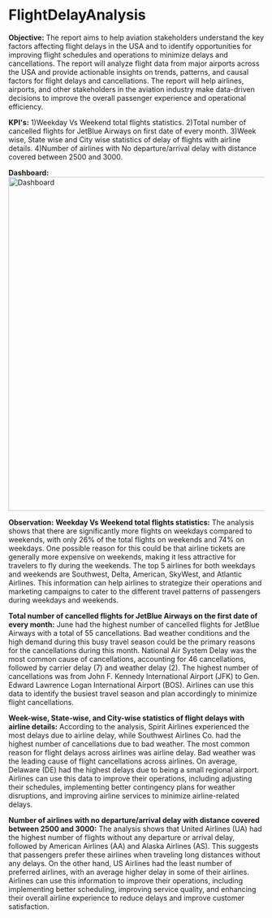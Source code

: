 # FlightDelayAnalysis

**Objective:**
The report aims to help aviation stakeholders understand the key factors affecting flight delays in the USA and to identify opportunities for improving flight schedules and operations to minimize delays and cancellations. The report will analyze flight data from major airports across the USA and provide actionable insights on trends, patterns, and causal factors for flight delays and cancellations. The report will help airlines, airports, and other stakeholders in the aviation industry make data-driven decisions to improve the overall passenger experience and operational efficiency. 

**KPI's:**
1)Weekday Vs Weekend total flights statistics.
2)Total number of cancelled flights for JetBlue Airways on first date of every month.
3)Week wise, State wise and City wise statistics of delay of flights with airline details.
4)Number of airlines with No departure/arrival delay with distance covered between 2500 and 3000.

**Dashboard:**
<img width="657" alt="Dashboard" src="https://user-images.githubusercontent.com/112420165/232564699-67dc1afa-5b82-43a1-881a-febb765e311c.png">

**Observation:**
**Weekday Vs Weekend total flights statistics:**
The analysis shows that there are significantly more flights on weekdays compared to weekends, with only 26% of the total flights on weekends and 74% on weekdays. One possible reason for this could be that airline tickets are generally more expensive on weekends, making it less attractive for travelers to fly during the weekends. The top 5 airlines for both weekdays and weekends are Southwest, Delta, American, SkyWest, and Atlantic Airlines. This information can help airlines to strategize their operations and marketing campaigns to cater to the different travel patterns of passengers during weekdays and weekends.

**Total number of cancelled flights for JetBlue Airways on the first date of every month:**
June had the highest number of cancelled flights for JetBlue Airways with a total of 55 cancellations. Bad weather conditions and the high demand during this busy travel season could be the primary reasons for the cancellations during this month. National Air System Delay was the most common cause of cancellations, accounting for 46 cancellations, followed by carrier delay (7) and weather delay (2). The highest number of cancellations was from John F. Kennedy International Airport (JFK) to Gen. Edward Lawrence Logan International Airport (BOS). Airlines can use this data to identify the busiest travel season and plan accordingly to minimize flight cancellations.

**Week-wise, State-wise, and City-wise statistics of flight delays with airline details:**
According to the analysis, Spirit Airlines experienced the most delays due to airline delay, while Southwest Airlines Co. had the highest number of cancellations due to bad weather. The most common reason for flight delays across airlines was airline delay. Bad weather was the leading cause of flight cancellations across airlines. On average, Delaware (DE) had the highest delays due to being a small regional airport. Airlines can use this data to improve their operations, including adjusting their schedules, implementing better contingency plans for weather disruptions, and improving airline services to minimize airline-related delays.

**Number of airlines with no departure/arrival delay with distance covered between 2500 and 3000:**
The analysis shows that United Airlines (UA) had the highest number of flights without any departure or arrival delay, followed by American Airlines (AA) and Alaska Airlines (AS). This suggests that passengers prefer these airlines when traveling long distances without any delays. On the other hand, US Airlines had the least number of preferred airlines, with an average higher delay in some of their airlines. Airlines can use this information to improve their operations, including implementing better scheduling, improving service quality, and enhancing their overall airline experience to reduce delays and improve customer satisfaction.
